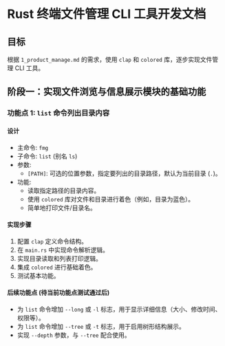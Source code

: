 # Rust 终端文件管理 CLI 工具开发文档

## 目标
根据 `1_product_manage.md` 的需求，使用 `clap` 和 `colored` 库，逐步实现文件管理 CLI 工具。

## 阶段一：实现文件浏览与信息展示模块的基础功能

### 功能点 1: `list` 命令列出目录内容

#### 设计
- 主命令: `fmg`
- 子命令: `list` (别名 `ls`)
- 参数:
  - `[PATH]`: 可选的位置参数，指定要列出的目录路径，默认为当前目录 (`.`)。
- 功能:
  - 读取指定路径的目录内容。
  - 使用 `colored` 库对文件和目录进行着色（例如，目录为蓝色）。
  - 简单地打印文件/目录名。

#### 实现步骤
1.  配置 `clap` 定义命令结构。
2.  在 `main.rs` 中实现命令解析逻辑。
3.  实现目录读取和列表打印逻辑。
4.  集成 `colored` 进行基础着色。
5.  测试基本功能。

#### 后续功能点 (待当前功能点测试通过后)
- 为 `list` 命令增加 `--long` 或 `-l` 标志，用于显示详细信息（大小、修改时间、权限等）。
- 为 `list` 命令增加 `--tree` 或 `-t` 标志，用于启用树形结构展示。
- 实现 `--depth` 参数，与 `--tree` 配合使用。